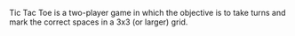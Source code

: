 Tic Tac Toe is a two-player game in which the objective is to take turns and mark the correct spaces in a 3x3 (or larger) grid.
